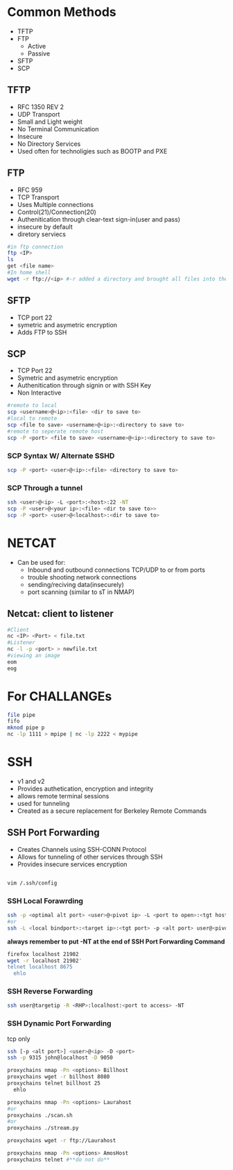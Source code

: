 # Common Methods
- TFTP
- FTP
  - Active 
  - Passive
- SFTP
- SCP

## TFTP
- RFC 1350 REV 2
- UDP Transport
- Small and Light weight
- No Terminal Communication
- Insecure
- No Directory Services
- Used often for technoligies such as BOOTP and PXE

## FTP
- RFC 959
- TCP Transport
- Uses Multiple connections
- Control(21)/Connection(20)
- Authenitication through clear-text sign-in(user and pass)
- insecure by default
- diretory serviecs 
```bash
#in ftp connection
ftp <IP> 
ls 
get <file name>
#In home shell
wget -r ftp://<ip> #-r added a directory and brought all files into the same directory
```

## SFTP
- TCP port 22
- symetric and asymetric encryption
- Adds FTP to SSH

## SCP 
- TCP Port 22
- Symetric and asymetric encryption
- Authenitication through signin  or with SSH Key
- Non Interactive
```bash
#remote to local
scp <username>@<ip>:<file> <dir to save to>
#local to remote
scp <file to save> <username>@<ip>:<directory to save to>
#remote to seperate remote host
scp -P <port> <file to save> <username>@<ip>:<directory to save to>
```
### SCP Syntax W/ Alternate SSHD
```bash
scp -P <port> <user>@<ip>:<file> <directory to save to>
```

### SCP Through a tunnel
```bash
ssh <user>@<ip> -L <port>:<host>:22 -NT
scp -P <user>@<your ip>:<file> <dir to save to>>
scp -P <port> <user>@<localhost>:<dir to save to>
```

# NETCAT
- Can be used for:
  - Inbound and outbound connections TCP/UDP to or from ports
  - trouble shooting network connections
  - sending/reciving data(insecurely)
  - port scanning (similar to sT in NMAP)
## Netcat: client to listener
```bash
#Client
nc <IP> <Port> < file.txt
#Listener
nc -l -p <port> > newfile.txt
#viewing an image
eom
eog
```
# For CHALLANGEs
```bash
file pipe
fifo
mknod pipe p
nc -lp 1111 > mpipe | nc -lp 2222 < mypipe


```
# SSH
- v1 and v2
- Provides authetication, encryption and integrity
- allows remote terminal sessions
- used for tunneling
- Created as a secure replacement for Berkeley Remote Commands

## SSH Port Forwarding
- Creates Channels using SSH-CONN Protocol
- Allows for tunneling of other services through SSH
- Provides insecure services encryption

```bash

vim /.ssh/config
```

### SSH Local Forawrding
```bash
ssh -p <optimal alt port> <user>@<pivot ip> -L <port to open>:<tgt host>:<port> -NT
#or
ssh -L <local bindport>:<target ip>:<tgt port> -p <alt port> user@<pivot port> -NT
```
**always remember to put -NT at the end of SSH Port Forwarding Command**
```bash
firefox localhost 21902
wget -r localhost 21902'
telnet localhost 8675
  ehlo

```

### SSH Reverse Forwarding
```bash
ssh user@targetip -R <RHP>:localhost:<port to access> -NT
```

### SSH Dynamic Port Forwarding
tcp only
```bash
ssh [-p <alt port>] <user>@<ip> -D <port>
ssh -p 9315 john@localhost -D 9050

proxychains nmap -Pn <options> Billhost
proxychains wget -r billhost 8080
proxychains telnet billhost 25
  ehlo

proxychains nmap -Pn <options> Laurahost
#or
proxychains ./scan.sh
#or
proxychains ./stream.py

proxychains wget -r ftp://Laurahost

proxychains nmap -Pn <options> AmosHost 
proxychains telnet #**do not do**

```
